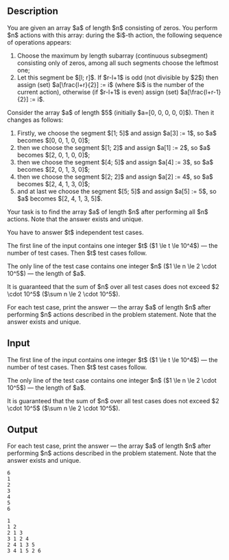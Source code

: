 ## Description

<div><p>You are given an array $a$ of length $n$ consisting of zeros. You perform $n$ actions with this array: during the $i$-th action, the following sequence of operations appears:</p><ol> <li> Choose the maximum by length subarray (<span class="tex-font-style-bf">continuous subsegment</span>) consisting <span class="tex-font-style-bf">only</span> of zeros, among all such segments choose the <span class="tex-font-style-bf">leftmost</span> one; </li><li> Let this segment be $[l; r]$. If $r-l+1$ is odd (not divisible by $2$) then assign (set) $a[\frac{l+r}{2}] := i$ (where $i$ is the number of the current action), otherwise (if $r-l+1$ is even) assign (set) $a[\frac{l+r-1}{2}] := i$. </li></ol><p>Consider the array $a$ of length $5$ (initially $a=[0, 0, 0, 0, 0]$). Then it changes as follows:</p><ol> <li> Firstly, we choose the segment $[1; 5]$ and assign $a[3] := 1$, so $a$ becomes $[0, 0, 1, 0, 0]$; </li><li> then we choose the segment $[1; 2]$ and assign $a[1] := 2$, so $a$ becomes $[2, 0, 1, 0, 0]$; </li><li> then we choose the segment $[4; 5]$ and assign $a[4] := 3$, so $a$ becomes $[2, 0, 1, 3, 0]$; </li><li> then we choose the segment $[2; 2]$ and assign $a[2] := 4$, so $a$ becomes $[2, 4, 1, 3, 0]$; </li><li> and at last we choose the segment $[5; 5]$ and assign $a[5] := 5$, so $a$ becomes $[2, 4, 1, 3, 5]$. </li></ol><p>Your task is to find the array $a$ of length $n$ after performing all $n$ actions. <span class="tex-font-style-bf">Note that the answer exists and unique</span>.</p><p>You have to answer $t$ independent test cases.</p></div><div class="input-specification"><p>The first line of the input contains one integer $t$ ($1 \le t \le 10^4$) — the number of test cases. Then $t$ test cases follow.</p><p>The only line of the test case contains one integer $n$ ($1 \le n \le 2 \cdot 10^5$) — the length of $a$.</p><p>It is guaranteed that the sum of $n$ over all test cases does not exceed $2 \cdot 10^5$ ($\sum n \le 2 \cdot 10^5$).</p></div><div class="output-specification"><p>For each test case, print the answer — the array $a$ of length $n$ after performing $n$ actions described in the problem statement. <span class="tex-font-style-bf">Note that the answer exists and unique</span>.</p></div>

## Input

<p>The first line of the input contains one integer $t$ ($1 \le t \le 10^4$) — the number of test cases. Then $t$ test cases follow.</p><p>The only line of the test case contains one integer $n$ ($1 \le n \le 2 \cdot 10^5$) — the length of $a$.</p><p>It is guaranteed that the sum of $n$ over all test cases does not exceed $2 \cdot 10^5$ ($\sum n \le 2 \cdot 10^5$).</p>

## Output

<p>For each test case, print the answer — the array $a$ of length $n$ after performing $n$ actions described in the problem statement. <span class="tex-font-style-bf">Note that the answer exists and unique</span>.</p>





```input1
6
1
2
3
4
5
6
```




```output1
1 
1 2 
2 1 3 
3 1 2 4 
2 4 1 3 5 
3 4 1 5 2 6
```



